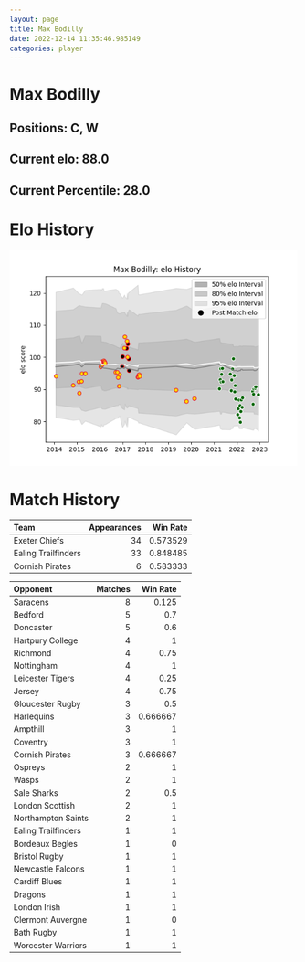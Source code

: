 ```yaml
---  
layout: page  
title: Max Bodilly  
date: 2022-12-14 11:35:46.985149  
categories: player  
---
```

# Max Bodilly

## Positions: C, W

## Current elo: 88.0

## Current Percentile: 28.0

# Elo History


![elo history](history_MaxBodilly.png)
# Match History


| Team                |   Appearances |   Win Rate |
|:--------------------|--------------:|-----------:|
| Exeter Chiefs       |            34 |   0.573529 |
| Ealing Trailfinders |            33 |   0.848485 |
| Cornish Pirates     |             6 |   0.583333 |

| Opponent            |   Matches |   Win Rate |
|:--------------------|----------:|-----------:|
| Saracens            |         8 |   0.125    |
| Bedford             |         5 |   0.7      |
| Doncaster           |         5 |   0.6      |
| Hartpury College    |         4 |   1        |
| Richmond            |         4 |   0.75     |
| Nottingham          |         4 |   1        |
| Leicester Tigers    |         4 |   0.25     |
| Jersey              |         4 |   0.75     |
| Gloucester Rugby    |         3 |   0.5      |
| Harlequins          |         3 |   0.666667 |
| Ampthill            |         3 |   1        |
| Coventry            |         3 |   1        |
| Cornish Pirates     |         3 |   0.666667 |
| Ospreys             |         2 |   1        |
| Wasps               |         2 |   1        |
| Sale Sharks         |         2 |   0.5      |
| London Scottish     |         2 |   1        |
| Northampton Saints  |         2 |   1        |
| Ealing Trailfinders |         1 |   1        |
| Bordeaux Begles     |         1 |   0        |
| Bristol Rugby       |         1 |   1        |
| Newcastle Falcons   |         1 |   1        |
| Cardiff Blues       |         1 |   1        |
| Dragons             |         1 |   1        |
| London Irish        |         1 |   1        |
| Clermont Auvergne   |         1 |   0        |
| Bath Rugby          |         1 |   1        |
| Worcester Warriors  |         1 |   1        |